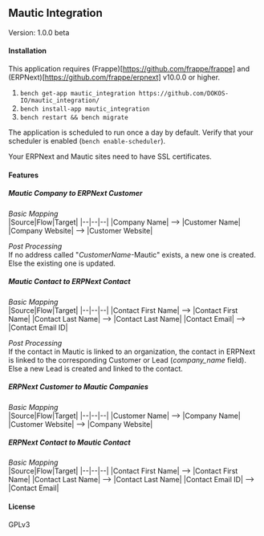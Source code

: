 ## Mautic Integration
Version: 1.0.0 beta

#### Installation

This application requires (Frappe)[https://github.com/frappe/frappe] and (ERPNext)[https://github.com/frappe/erpnext] v10.0.0 or higher.

1. `bench get-app mautic_integration https://github.com/DOKOS-IO/mautic_integration/`
2. `bench install-app mautic_integration`
3. `bench restart && bench migrate`

The application is scheduled to run once a day by default.
Verify that your scheduler is enabled (`bench enable-scheduler`).

Your ERPNext and Mautic sites need to have SSL certificates.

#### Features

##### Mautic Company to ERPNext Customer

*Basic Mapping*  
|Source|Flow|Target|
|--|--|--|
|Company Name| --> |Customer Name|
|Company Website| --> |Customer Website|

*Post Processing*  
If no address called "*CustomerName*-Mautic" exists, a new one is created.
Else the existing one is updated.

##### Mautic Contact to ERPNext Contact

*Basic Mapping*  
|Source|Flow|Target|
|--|--|--|
|Contact First Name| --> |Contact First Name|
|Contact Last Name| --> |Contact Last Name|
|Contact Email| --> |Contact Email ID|

*Post Processing*  
If the contact in Mautic is linked to an organization, the contact in ERPNext is linked to the corresponding Customer or Lead (*company_name* field).
Else a new Lead is created and linked to the contact.

##### ERPNext Customer to Mautic Companies

*Basic Mapping*  
|Source|Flow|Target|
|--|--|--|
|Customer Name| --> |Company Name|
|Customer Website| --> |Company Website|

##### ERPNext Contact to Mautic Contact

*Basic Mapping*  
|Source|Flow|Target|
|--|--|--|
|Contact First Name| --> |Contact First Name|
|Contact Last Name| --> |Contact Last Name|
|Contact Email ID| --> |Contact Email|

#### License
GPLv3

